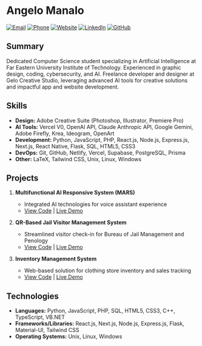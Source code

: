# Angelo Manalo

[![Email](https://img.shields.io/badge/Email-202410769%40fit.edu.ph-blue)](mailto:202410769@fit.edu.ph)
[![Phone](https://img.shields.io/badge/Phone-0992%20552%208110-green)](tel:+63-992-552-8110)
[![Website](https://img.shields.io/badge/Website-angelomanalo.me-orange)](https://www.angelomanalo.me/)
[![LinkedIn](https://img.shields.io/badge/LinkedIn-angelo--manalo-0077B5)](https://www.linkedin.com/in/angelo-manalo/)
[![GitHub](https://img.shields.io/badge/GitHub-GeloCreativeStudio-181717)](https://github.com/GeloCreativeStudio)

## Summary

Dedicated Computer Science student specializing in Artificial Intelligence at Far Eastern University Institute of Technology. Experienced in graphic design, coding, cybersecurity, and AI. Freelance developer and designer at Gelo Creative Studio, leveraging advanced AI tools for creative solutions and impactful app and website development.

## Skills

- **Design:** Adobe Creative Suite (Photoshop, Illustrator, Premiere Pro)
- **AI Tools:** Vercel V0, OpenAI API, Claude Anthropic API, Google Gemini, Adobe Firefly, Krea, Ideogram, OpenArt
- **Development:** Python, JavaScript, PHP, React.js, Node.js, Express.js, Next.js, React Native, Flask, SQL, HTML5, CSS3
- **DevOps:** Git, GitHub, Netlify, Vercel, Supabase, PostgreSQL, Prisma
- **Other:** LaTeX, Tailwind CSS, Unix, Linux, Windows

## Projects

1. **Multifunctional AI Responsive System (MARS)**
   - Integrated AI technologies for voice assistant experience
   - [View Code](https://github.com/GeloCreativeStudio/MARS-project) | [Live Demo](https://mars-ai.netlify.app/)

2. **QR-Based Jail Visitor Management System**
   - Streamlined visitor check-in for Bureau of Jail Management and Penology
   - [View Code](https://github.com/GeloCreativeStudio/jvms) | [Live Demo](https://app-bjmp.netlify.app/)

3. **Inventory Management System**
   - Web-based solution for clothing store inventory and sales tracking
   - [View Code](https://github.com/GeloCreativeStudio/inventory-management) | [Live Demo](https://inventory-management-software.netlify.app/)

## Technologies

- **Languages:** Python, JavaScript, PHP, SQL, HTML5, CSS3, C++, TypeScript, VB.NET
- **Frameworks/Libraries:** React.js, Next.js, Node.js, Express.js, Flask, Material-UI, Tailwind CSS
- **Operating Systems:** Unix, Linux, Windows
